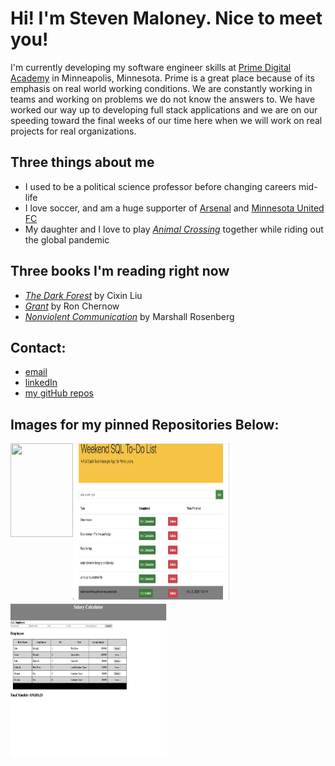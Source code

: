 # Hi! I'm Steven Maloney. Nice to meet you!

I'm currently developing my software engineer skills at [Prime Digital Academy](https://primeacademy.io/) in Minneapolis, Minnesota. Prime is a great place because of its emphasis on real world working conditions. We are constantly working in teams and working on problems we do not know the answers to. We have worked our way up to developing full stack applications and we are on our speeding toward the final weeks of our time here when we will work on real projects for real organizations.

## Three things about me
- I used to be a political science professor before changing careers mid-life
- I love soccer, and am a huge supporter of [Arsenal](https://www.arsenal.com/) and [Minnesota United FC](https://www.mnufc.com/)
- My daughter and I love to play [_Animal Crossing_](https://www.animal-crossing.com/new-horizons/) together while riding out the global pandemic

## Three books I'm reading right now
- [_The Dark Forest_](https://www.amazon.com/Dark-Forest-Remembrance-Earths-Past-ebook/dp/B00R13OYU6/ref=sr_1_1?crid=1556KY4KAS5J1&dchild=1&keywords=the+dark+forest+by+cixin+liu&qid=1606583011&sprefix=the+dark+fore%2Caps%2C169&sr=8-1) by Cixin Liu
- [_Grant_](https://www.amazon.com/Grant-Ron-Chernow/dp/0143110632/ref=sr_1_3?dchild=1&keywords=grant&qid=1606583049&sr=8-3) by Ron Chernow
- [_Nonviolent Communication_](https://www.amazon.com/Nonviolent-Communication-Language-Life-Changing-Relationships/dp/189200528X/ref=sr_1_2?crid=2K86U33U8UCGZ&dchild=1&keywords=nonviolent+communication+by+marshall+rosenberg&qid=1606583082&sprefix=nonvio%2Caps%2C172&sr=8-2) by Marshall Rosenberg

## Contact:
- [email](mailto:steven.maloney@gmail.com)
- [linkedIn](https://www.linkedin.com/in/steven-maloney-71a991106/)
- [my gitHub repos](https://github.com/sdeda1us?tab=repositories)

## Images for my pinned Repositories Below:
<a href="url"><img src="https://github.com/sdeda1us/jquery-server-side-calculator/blob/master/images/calcDeployed.png" align="left" height="150" width="100" ></a>
<a href="url"><img src="https://github.com/sdeda1us/weekend-sql-to-do-list/blob/master/task_list_at_work.png" height="250" width="250" ></a>
<a href="url"><img src="https://github.com/sdeda1us/jquery-salary-calculator/blob/master/salary_calc_deployed.png" height="250" width="250" ></a>

